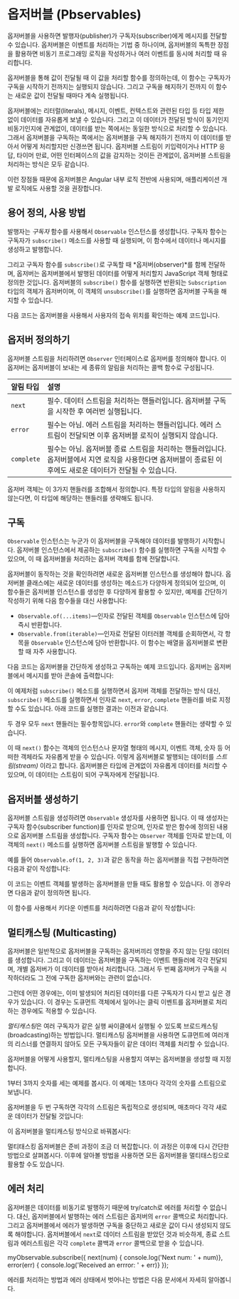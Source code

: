 <!--
# Observables
-->
# 옵저버블 (Pbservables)

<!--
Observables provide support for passing messages between publishers and subscribers in your application. Observables offer significant benefits over other techniques for event handling, asynchronous programming, and handling multiple values.
-->
옵저버블을 사용하면 발행자(publisher)가 구독자(subscriber)에게 메시지를 전달할 수 있습니다.
옵저버블은 이벤트를 처리하는 기법 중 하나이며, 옵저버블의 독특한 장점을 활용하면 비동기 프로그래밍 로직을 작성하거나 여러 이벤트를 동시에 처리할 때 유리합니다.

<!--
Observables are declarative&mdash;that is, you define a function for publishing values, but it is not executed until a consumer subscribes to it. The subscribed consumer then receives notifications until the function completes, or until they unsubscribe.
-->
옵저버블을 통해 값이 전달될 때 이 값을 처리할 함수를 정의하는데, 이 함수는 구독자가 구독을 시작하기 전까지는 실행되지 않습니다.
그리고 구독을 해지하기 전까지 이 함수는 새로운 값이 전달될 때마다 계속 실행됩니다.

<!--
An observable can deliver multiple values of any type&mdash;literals, messages, or events, depending on the context. The API for receiving values is the same whether the values are delivered synchronously or asynchronously. Because setup and teardown logic are both handled by the observable, your application code only needs to worry about subscribing to consume values, and when done, unsubscribing. Whether the stream was keystrokes, an HTTP response, or an interval timer, the interface for listening to values and stopping listening is the same.
-->
옵저버블에는 리터럴(literals), 메시지, 이벤트, 컨텍스트와 관련된 타입 등 타입 제한 없이 데이터를 자유롭게 보낼 수 있습니다. 그리고 이 데이터가 전달된 방식이 동기인지 비동기인지에 관계없이, 데이터를 받는 쪽에서는 동일한 방식으로 처리할 수 있습니다. 그래서 옵저버블을 구독하는 쪽에서는 옵저버블을 구독 해지하기 전까지 이 데이터를 받아서 어떻게 처리할지만 신경쓰면 됩니다. 옵저버블 스트림이 키입력이거나 HTTP 응답, 타이머 만료, 어떤 인터페이스의 값을 감지하는 것이든 관계없이, 옵저버블 스트림을 처리하는 방식은 모두 같습니다.

<!--
Because of these advantages, observables are used extensively within Angular, and are recommended for app development as well.
-->
이런 장점들 때문에 옵저버블은 Angular 내부 로직 전반에 사용되며, 애플리케이션 개발 로직에도 사용할 것을 권장합니다.

<!--
## Basic usage and terms
-->
## 용어 정의, 사용 방법

<!--
As a publisher, you create an `Observable` instance that defines a *subscriber* function. This is the function that is executed when a consumer calls the `subscribe()` method. The subscriber function defines how to obtain or generate values or messages to be published.
-->
발행자는 *구독자* 함수를 사용해서 `Observable` 인스턴스를 생성합니다. 구독자 함수는 구독자가 `subscribe()` 메소드를 사용할 때 실행되며, 이 함수에서 데이터나 메시지를 생성하고 발행합니다.

<!--
To execute the observable you have created and begin receiving notifications, you call its `subscribe()` method, passing an *observer*.  This is a JavaScript object that defines the handlers for the notifications you receive. The `subscribe()` call returns a `Subscription` object that has an `unsubscribe()` method, which you call to stop receiving notifications.
-->
그리고 구독자 함수를 `subscribe()`로 구독할 때 *옵저버(observer)*를 함께 전달하며, 옵저버는 옵저버블에서 발행된 데이터를 어떻게 처리할지 JavaScript 객체 형태로 정의한 것입니다. 옵저버블의 `subscribe()` 함수를 실행하면 반환되는 `Subscription` 타입의 객체가 옵저버이며, 이 객체의 `unsubscribe()`를 실행하면 옵저버블 구독을 해지할 수 있습니다.

<!--
Here's an example that demonstrates the basic usage model by showing how an observable could be used to provide geolocation updates.
-->
다음 코드는 옵저버블을 사용해서 사용자의 접속 위치를 확인하는 예제 코드입니다.

<!--
<code-example path="observables/src/geolocation.ts" title="Observe geolocation updates"></code-example>
-->
<code-example path="observables/src/geolocation.ts" title="접속 위치 추적하기"></code-example>

<!--
## Defining observers
-->
## 옵저버 정의하기

<!--
A handler for receiving observable notifications implements the `Observer` interface. It is an object that defines callback methods to handle the three types of notifications that an observable can send:
-->
옵저버블 스트림을 처리하려면 `Observer` 인터페이스로 옵저버를 정의해야 합니다. 이 옵저버는 옵저버블이 보내는 세 종류의 알림을 처리하는 콜백 함수로 구성됩니다.

<!--
| Notification type | Description |
|:---------|:-------------------------------------------|
| `next`  | Required. A handler for each delivered value. Called zero or more times after execution starts.|
| `error` | Optional. A handler for an error notification. An error halts execution of the observable instance.|
| `complete` | Optional. A handler for the execution-complete notification. Delayed values can continue to be delivered to the next handler after execution is complete.|
-->
| 알림 타입 | 설명 |
|:---------|:-------------------------------------------|
| `next`  | 필수. 데이터 스트림을 처리하는 핸들러입니다. 옵저버블 구독을 시작한 후 여러번 실행됩니다.|
| `error` | 필수는 아님. 에러 스트림을 처리하는 핸들러입니다. 에러 스트림이 전달되면 이후 옵저버블 로직이 실행되지 않습니다.|
| `complete` | 필수는 아님. 옵저버블 종료 스트림을 처리하는 핸들러입니다. 옵저버블에서 지연 로직을 사용한다면 옵저버블이 종료된 이후에도 새로운 데이터가 전달될 수 있습니다.|

<!--
An observer object can define any combination of these handlers. If you don't supply a handler for a notification type, the observer ignores notifications of that type.
-->
옵저버 객체는 이 3가지 핸들러를 조합해서 정의합니다. 특정 타입의 알림을 사용하지 않는다면, 이 타입에 해당하는 핸들러를 생략해도 됩니다.

<!--
## Subscribing
-->
## 구독

<!--
An `Observable` instance begins publishing values only when someone subscribes to it. You subscribe by calling the `subscribe()` method of the instance, passing an observer object to receive the notifications.
-->
`Observable` 인스턴스는 누군가 이 옵저버블을 구독해야 데이터를 발행하기 시작합니다. 옵저버블 인스턴스에서 제공하는 `subscribe()` 함수를 실행하면 구독을 시작할 수 있으며, 이 때 옵저버블을 처리하는 옵저버 객체를 함께 전달합니다.

<div class="alert is-helpful">

   <!--
   In order to show how subscribing works, we need to create a new observable. There is a  constructor that you use to create new instances, but for illustration, we can use some static methods on the `Observable` class that create simple observables of frequently used types:
   -->
   옵저버블이 동작하는 것을 확인하려면 새로운 옵저버블 인스턴스를 생성해야 합니다. 옵저버블 클래스에는 새로운 데이터를 생성하는 메소드가 다양하게 정의되어 있으며, 이 함수들은 옵저버블 인스턴스를 생성한 후 다양하게 활용할 수 있지만, 예제를 간단하기 작성하기 위해 다음 함수들을 대신 사용합니다:

  <!--
  * `Observable.of(...items)`&mdash;Returns an `Observable` instance that synchronously delivers the values provided as arguments.
  * `Observable.from(iterable)`&mdash;Converts its argument to an `Observable` instance. This method is commonly used to convert an array to an observable.
  -->
  * `Observable.of(...items)`&mdash;인자로 전달된 객체를 `Observable` 인스턴스에 담아 즉시 반환합니다.
  * `Observable.from(iterable)`&mdash;인자로 전달된 이터러블 객체를 순회하면서, 각 항목을 `Observable` 인스턴스에 담아 반환합니다. 이 함수는 배열을 옵저버블로 변환할 때 자주 사용합니다.

</div>

<!--
Here's an example of creating and subscribing to a simple observable, with an observer that logs the received message to the console:
-->
다음 코드는 옵저버블을 간단하게 생성하고 구독하는 예제 코드입니다. 옵저버는 옵저버블에서 메시지를 받아 콘솔에 출력합니다:

<!--
<code-example
  path="observables/src/subscribing.ts"
  region="observer"
  title="Subscribe using observer"></code-example>
-->
<code-example
  path="observables/src/subscribing.ts"
  region="observer"
  title="옵저버 객체로 구독하기"></code-example>

<!--
Alternatively, the `subscribe()` method can accept callback function definitions in line, for `next`, `error`, and `complete` handlers. For example, the following `subscribe()` call is the same as the one that specifies the predefined observer:
-->
이 예제처럼 `subscribe()` 메소드를 실행하면서 옵저버 객체를 전달하는 방식 대신, `subscribe()` 메소드를 실행하면서 인자로 `next`, `error`, `complete` 핸들러를 바로 지정할 수도 있습니다. 아래 코드를 실행한 결과는 이전과 같습니다.

<!--
<code-example path="observables/src/subscribing.ts" region="sub_fn" title="Subscribe with positional arguments"></code-example>
-->
<code-example path="observables/src/subscribing.ts" region="sub_fn" title="함수의 인자로 구독하기"></code-example>

<!--
In either case, a `next` handler is required. The `error` and `complete` handlers are optional.
-->
두 경우 모두 `next` 핸들러는 필수항목입니다. `error`와 `complete` 핸들러는 생략할 수 있습니다.

<!--
Note that a `next()` function could receive, for instance, message strings, or event objects, numeric values, or structures, depending on context. As a general term, we refer to data published by an observable as a *stream*. Any type of value can be represented with an observable, and the values are published as a stream.
-->
이 때 `next()` 함수는 객체의 인스턴스나 문자열 형태의 메시지, 이벤트 객체, 숫자 등 어떠한 객체라도 자유롭게 받을 수 있습니다. 이렇게 옵저버블로 발행되는 데이터를 *스트림(stream)* 이라고 합니다. 옵저버블은 타입에 관계없이 자유롭게 데이터를 처리할 수 있으며, 이 데이터는 스트림이 되어 구독자에게 전달됩니다.

<!--
## Creating observables
-->
## 옵저버블 생성하기

<!--
Use the `Observable` constructor to create an observable stream of any type. The constructor takes as its argument the subscriber function to run when the observable’s `subscribe()` method executes. A subscriber function receives an `Observer` object, and can publish values to the observer's `next()` method.
-->
옵저버블 스트림을 생성하려면 `Observable` 생성자를 사용하면 됩니다. 이 때 생성자는 구독자 함수(subscriber function)를 인자로 받으며, 인자로 받은 함수에 정의된 내용으로 옵저버블 스트림을 생성합니다.
구독자 함수는 `Observer` 객체를 인자로 받는데, 이 객체의 `next()` 메소드를 실행하면 옵저버블 스트림을 발행할 수 있습니다.

<!--
For example, to create an observable equivalent to the `Observable.of(1, 2, 3)` above, you could do something like this:
-->
예를 들어 `Observable.of(1, 2, 3)`과 같은 동작을 하는 옵저버블을 직접 구현하려면 다음과 같이 작성합니다:

<!--
<code-example path="observables/src/creating.ts" region="subscriber" title="Create observable with constructor"></code-example>
-->
<code-example path="observables/src/subscribing.ts" region="sub_fn" title="함수의 인자로 구독하기"></code-example>

<!--
To take this example a little further, we can create an observable that publishes events. In this example, the subscriber function is defined inline.
-->
이 코드는 이벤트 객체를 발생하는 옵저버블을 만들 때도 활용할 수 있습니다.
이 경우라면 다음과 같이 정의하면 됩니다.

<!--
<code-example path="observables/src/creating.ts" region="fromevent" title="Create with custom fromEvent function"></code-example>
-->
<code-example path="observables/src/creating.ts" region="fromevent" title="fromEvent() 함수 정의하기"></code-example>

<!--
Now you can use this function to create an observable that publishes keydown events:
-->
이 함수를 사용해서 키다운 이벤트를 처리하려면 다음과 같이 작성합니다:

<code-example path="observables/src/creating.ts" region="fromevent_use" title="fromEvent() 함수 활용하기"></code-example>

<!--
## Multicasting
-->
## 멀티캐스팅 (Multicasting)

<!--
A typical observable creates a new, independent execution for each subscribed observer. When an observer subscribes, the observable wires up an event handler and delivers values to that observer. When a second observer subscribes, the observable then wires up a new event handler and delivers values to that second observer in a separate execution. 
-->
옵저버블은 일반적으로 옵저버블을 구독하는 옵저버끼리 영향을 주지 않는 단일 데이터를 생성합니다.
그리고 이 데이터는 옵저버블을 구독하는 이벤트 핸들러에 각각 전달되며, 개별 옵저버가 이 데이터를 받아서 처리합니다.
그래서 두 번째 옵저버가 구독을 시작하더라도 그 전에 구독한 옵저버와는 관련이 없습니다.

<!--
Sometimes, instead of starting an independent execution for each subscriber, you want each subscription to get the same values&mdash;even if values have already started emitting. This might be the case with something like an observable of clicks on the document object.
-->
그런데 어떤 경우에는, 이미 발생되어 처리된 데이터를 다른 구독자가 다시 받고 싶은 경우가 있습니다.
이 경우는 도큐먼트 객체에서 일어나는 클릭 이벤트를 옵저버블로 처리하는 경우에도 적용할 수 있습니다.

<!--
*Multicasting* is the practice of broadcasting to a list of multiple subscribers in a single execution. With a multicasting observable, you don't register multiple listeners on the document, but instead re-use the first listener and send values out to each subscriber.
-->
*멀티캐스팅*은 여러 구독자가 같은 실행 싸이클에서 실행될 수 있도록 브로드캐스팅(broadcasting)하는 방법입니다.
멀티캐스팅 옵저버블을 사용하면 도큐먼트에 여러개의 리스너를 연결하지 않아도 모든 구독자들이 같은 데이터 객체를 처리할 수 있습니다.

<!--
When creating an observable you should determine how you want that observable to be used and whether or not you want to multicast its values. 
-->
옵저버블을 어떻게 사용할지, 멀티캐스팅을 사용할지 여부는 옵저버블을 생성할 때 지정합니다.

<!--
Let’s look at an example that counts from 1 to 3, with a one-second delay after each number emitted.
-->
1부터 3까지 숫자를 세는 예제를 봅시다. 이 예제는 1초마다 각각의 숫자를 스트림으로 보냅니다.

<!--
<code-example path="observables/src/multicasting.ts" region="delay_sequence" title="Create a delayed sequence"></code-example>
-->
<code-example path="observables/src/multicasting.ts" region="delay_sequence" title="시퀀스 정의하기"></code-example>

<!--
Notice that if you subscribe twice, there will be two separate streams, each emitting values every second. It looks something like this:
-->
옵저버블을 두 번 구독하면 각각의 스트림은 독립적으로 생성되며, 매초마다 각각 새로운 데이터가 전달될 것입니다:

<!--
<code-example path="observables/src/multicasting.ts" region="subscribe_twice" title="Two subscriptions"></code-example>
-->
<code-example path="observables/src/multicasting.ts" region="subscribe_twice" title="두 번 구독하기"></code-example>

<!--
 Changing the observable to be multicasting could look something like this:
-->
이 옵저버블을 멀티캐스팅 방식으로 바꿔봅시다:

<!--
<code-example path="observables/src/multicasting.ts" region="multicast_sequence" title="Create a multicast subscriber"></code-example>
-->
<code-example path="observables/src/multicasting.ts" region="multicast_sequence" title="멀티캐스트 구독하기"></code-example>

<div class="alert is-helpful">
   <!--
   Multicasting observables take a bit more setup, but they can be useful for certain applications. Later we will look at tools that simplify the process of multicasting, allowing you to take any observable and make it multicasting.
   -->
   멀티태스킹 옵저버블은 준비 과정이 조금 더 복잡합니다.
   이 과정은 이후에 다시 간단한 방법으로 살펴봅시다. 이후에 알아볼 방법을 사용하면 모든 옵저버블을 멀티태스킹으로 활용할 수도 있습니다.
</div>

<!--
## Error handling
-->
## 에러 처리

<!--
Because observables produce values asynchronously, try/catch will not effectively catch errors. Instead, you handle errors by specifying an `error` callback on the observer. Producing an error also causes the observable to clean up subscriptions and stop producing values. An observable can  either produce values (calling the `next` callback), or it can complete, calling either the `complete` or `error` callback.
-->
옵저버블은 데이터를 비동기로 발행하기 때문에 try/catch로 에러를 처리할 수 없습니다.
대신, 옵저버블에서 발행하는 에러 스트림은 옵저버의 `error` 콜백으로 처리합니다.
그리고 옵저버블에서 에러가 발생하면 구독을 중단하고 새로운 값이 다시 생성되지 않도록 해야합니다.
옵저버블에서 `next`로 데이터 스트림을 받았던 것과 비슷하게, 종료 스트림과 에러스트림은 각각 `complete` 콜백과 `error` 콜백으로 받을 수 있습니다.

<code-example>
myObservable.subscribe({
  next(num) { console.log('Next num: ' + num)},
  error(err) { console.log('Received an errror: ' + err)}
});
</code-example>

<!--
Error handling (and specifically recovering from an error) is covered in more detail in a later section.
-->
에러를 처리하는 방법과 에러 상태에서 벗어나는 방법은 다음 문서에서 자세히 알아봅니다.

